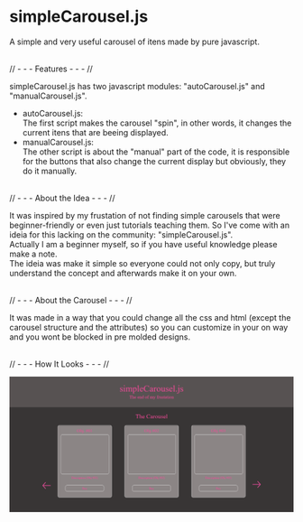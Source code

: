 # simpleCarousel.js
A simple and very useful carousel of itens made by pure javascript.

<br/> // - - - Features - - - //

simpleCarousel.js has two javascript modules: "autoCarousel.js" and "manualCarousel.js". 
- autoCarousel.js:
<br/> The first script makes the carousel "spin", in other words, it changes the current itens that are beeing displayed. 
- manualCarousel.js:
<br/> The other script is about the "manual" part of the code, it is responsible for the buttons that also change the current display but obviously, they do it manually.


<br/> // - - - About the Idea - - - //

It was inspired by my frustation of not finding simple carousels that were beginner-friendly or even just tutorials teaching them. So I've come with an ideia for this lacking on the community: "simpleCarousel.js".
<br/> Actually I am a beginner myself, so if you have useful knowledge please make a note.
<br/> The ideia was make it simple so everyone could not only copy, but truly understand the concept and afterwards make it on your own.


<br/> // - - - About the Carousel - - - //

It was made in a way that you could change all the css and html (except the carousel structure and the attributes) so you can customize in your on way and you wont be blocked in pre molded designs.


<br/> // - - - How It Looks - - - //

![Image of theCarousel](https://github.com/cassianoedson/simpleCarousel.js/blob/main/Carousel/img/img-carousel.PNG)
